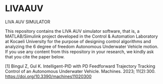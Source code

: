 # LIVAAUV
LIVA AUV SIMULATOR

This repository contains the LIVA AUV simulator software, that is, a MATLAB/Simulink project developed in the Control & Automation Laboratory at Kocaeli University for the purpose of designing control algorithms and analyzing the 6 degree of freedom Autonomous Underwater Vehicle motion. If you use any content from this repository in your research, we kindly ask that you cite the paper below.

[1] Bingul Z, Gul K. Intelligent-PID with PD Feedforward Trajectory Tracking Control of an Autonomous Underwater Vehicle. Machines. 2023; 11(2):300. https://doi.org/10.3390/machines11020300



